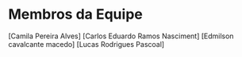 # Membros da Equipe

[Camila Pereira Alves]
[Carlos Eduardo Ramos Nasciment]
[Edmilson cavalcante macedo]
[Lucas Rodrigues Pascoal]